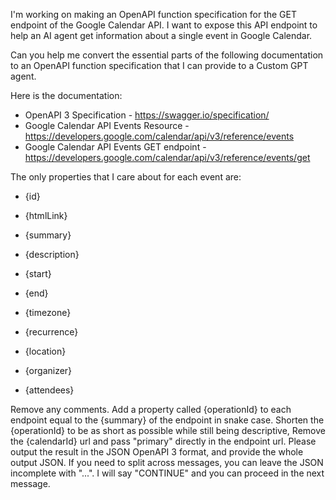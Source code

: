 I'm working on making an OpenAPI function specification for the GET endpoint of the Google Calendar API. 
I want to expose this API endpoint to help an AI agent get information about a single event in Google Calendar.

Can you help me convert the essential parts of the following documentation to an OpenAPI function specification that I can provide to a Custom GPT agent.

Here is the documentation: 
- OpenAPI 3 Specification -  https://swagger.io/specification/
- Google Calendar API Events Resource - https://developers.google.com/calendar/api/v3/reference/events
- Google Calendar API Events GET endpoint - https://developers.google.com/calendar/api/v3/reference/events/get

The only properties that I care about for each event are: 
- {id}
- {htmlLink}
- {summary}
- {description}

- {start}
- {end}
- {timezone}
- {recurrence}

- {location}
- {organizer}
- {attendees}

Remove any comments.
Add a property called {operationId} to each endpoint equal to the {summary} of the endpoint in snake case. 
Shorten the {operationId} to be as short as possible while still being descriptive, 
Remove the {calendarId} url and pass "primary" directly in the endpoint url.
Please output the result in the JSON OpenAPI 3 format, and provide the whole output JSON. If you need to split across messages, you can leave the JSON incomplete with "...". I will say "CONTINUE" and you can proceed in the next message.


